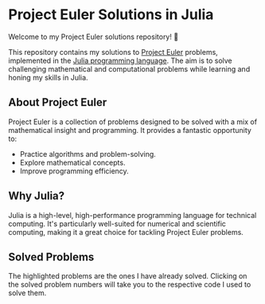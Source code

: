 # Project Euler Solutions in Julia

Welcome to my Project Euler solutions repository! 🎉

This repository contains my solutions to [Project Euler](https://projecteuler.net/) problems, implemented in the [Julia programming language](https://julialang.org/). The aim is to solve challenging mathematical and computational problems while learning and honing my skills in Julia.

## About Project Euler

Project Euler is a collection of problems designed to be solved with a mix of mathematical insight and programming. It provides a fantastic opportunity to:

- Practice algorithms and problem-solving.
- Explore mathematical concepts.
- Improve programming efficiency.

## Why Julia?

Julia is a high-level, high-performance programming language for technical computing. It's particularly well-suited for numerical and scientific computing, making it a great choice for tackling Project Euler problems.

## Solved Problems

The highlighted problems are the ones I have already solved. Clicking on the solved problem numbers will take you to the respective code I used to solve them.